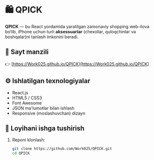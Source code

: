 # 🛍️ QPICK

**QPICK** — bu React yordamida yaratilgan zamonaviy shopping web-ilova bo‘lib, iPhone uchun turli **aksessuarlar** (chexollar, quloqchinlar va boshqalar)ni tanlash imkonini beradi.

## 🚀 Sayt manzili
👉 [https://Work025.github.io/QPICK](https://Work025.github.io/QPICK)

## ⚙️ Ishlatilgan texnologiyalar
- React.js  
- HTML5 / CSS3  
- Font Awesome  
- JSON ma'lumotlar bilan ishlash  
- Responsive (moslashuvchan) dizayn

## 🧩 Loyihani ishga tushirish

1. Reponi klonlash:
   ```bash
   git clone https://github.com/Work025/QPICK.git
   cd QPICK
